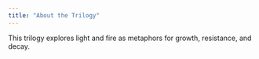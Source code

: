 ```yaml
---
title: "About the Trilogy"
---
```


This trilogy explores light and fire as metaphors for growth, resistance, and decay.

